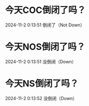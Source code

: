 # 今天COC倒闭了吗？

2024-11-2 0:13:51 倒闭了（Not Down）

# 今天NOS倒闭了吗？

2024-11-2 0:13:51 没倒闭（Down）

# 今天NS倒闭了吗？

2024-11-2 0:13:52 没倒闭（Down）

